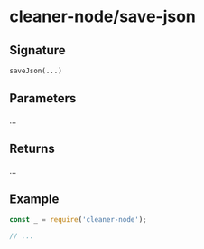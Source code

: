 # cleaner-node/save-json

## Signature

`saveJson(...)`

## Parameters

...

## Returns

...

## Example

```javascript
const _ = require('cleaner-node');

// ...
```
